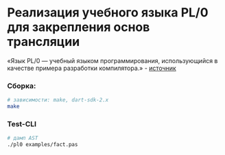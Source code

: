 
# Реализация учебного языка PL/0 для закрепления основ трансляции

«‎Язык PL/0 — учебный языком программирования, использующийся в качестве примера разработки компилятора.» - [источник](http://progopedia.ru/language/pl0/)

### Сборка:
```bash
# зависимости: make, dart-sdk-2.x
make
```

### Test-CLI
```bash
# дамп AST
./pl0 examples/fact.pas
```